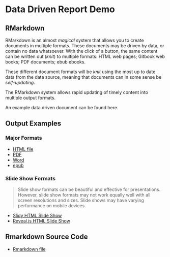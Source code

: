 # Data Driven Report Demo

## RMarkdown

RMarkdown is an almost *magical* system that allows you to create documents in multiple formats. These documents may be driven by data, or contain no data whatsoever. With the click of a button, the same content can be written out (*knit*) to multiple formats: HTML web pages; Gitbook web books; PDF documents; ebub ebooks.  

These different document formats will be *knit* using the most up to date data from the data source, meaning that documents can in some sense be *self-updating*.

The RMarkdown system allows rapid updating of timely content into multiple output formats.

An example data driven document can be found here.

## Output Examples

### Major Formats

* [HTML file](data-driven-report-demo.html)
* [PDF](data-driven-report-demo.pdf)
* [Word](data-driven-report-demo.docx)
* [epub](data-driven-report-demo.epub)

### Slide Show Formats

> Slide show formats can be beautiful and effective for presentations. However, slide show formats may not work equally well with all screen resolutions and sizes. Slide shows may have varying performance on mobile devices.

* [Slidy HTML Slide Show](data-driven-report-demo-slidy.html)
* [Reveal.js HTML Slide Show](data-driven-report-demo-revealjs.html) 

## Rmarkdown Source Code

* [Rmarkdown file](https://github.com/agrogan1/dataviz/blob/master/data-driven-report-demo/data-driven-report-demo.Rmd)




